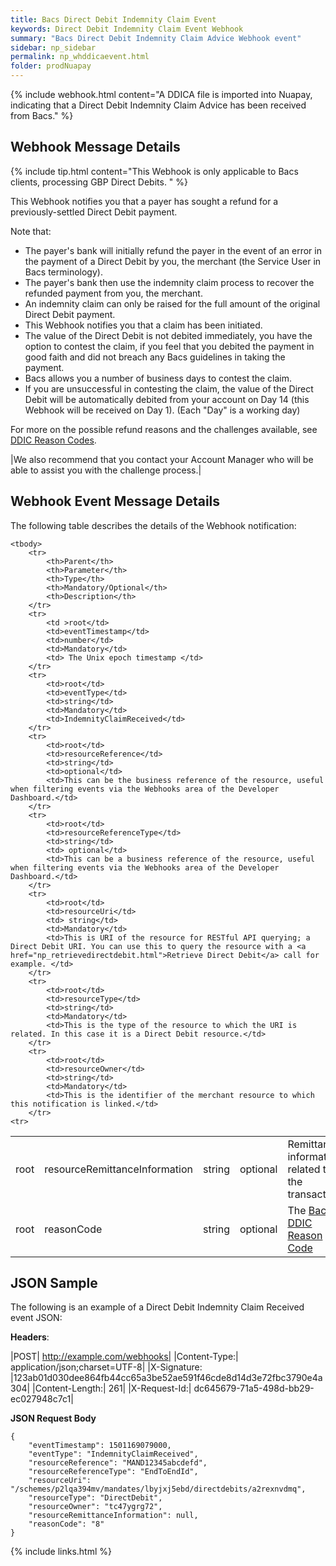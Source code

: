 ```yaml
---
title: Bacs Direct Debit Indemnity Claim Event
keywords: Direct Debit Indemnity Claim Event Webhook
summary: "Bacs Direct Debit Indemnity Claim Advice Webhook event"
sidebar: np_sidebar
permalink: np_whddicaevent.html
folder: prodNuapay
---
```


{% include webhook.html content="A DDICA file is imported into Nuapay, indicating that a Direct Debit Indemnity Claim Advice has been received from Bacs." %}


## Webhook Message Details

{% include tip.html content="This Webhook is only applicable to Bacs clients, processing GBP Direct Debits. " %}


This Webhook notifies you that a payer has sought a refund for a previously-settled Direct Debit payment.

Note that:
* The payer's bank will initially refund the payer in the event of an error in the payment of a Direct Debit by you, the merchant (the Service User in Bacs terminology).
* The payer's bank then use the indemnity claim process to recover the refunded payment from you, the merchant.
* An indemnity claim can only be raised for the full amount of the original Direct Debit payment.
* This Webhook notifies you that a claim has been initiated.
* The value of the Direct Debit is not debited immediately, you have the option to contest the claim, if you feel that you debited the payment in good faith and did not breach any Bacs guidelines in taking the payment.
* Bacs allows you a number of business days to contest the claim.
* If you are unsuccessful in contesting the claim, the value of the Direct Debit will be automatically debited from your account on Day 14 (this Webhook will be received on Day 1). (Each "Day" is a working day)

For more on the possible refund reasons and the challenges available, see [DDIC Reason Codes](np_bacsreasons.html#ddic-reason-codes).

|We also recommend that you contact your Account Manager who will be able to assist you with the challenge process.|

## Webhook Event Message Details

<p>
	The following table describes the details of the Webhook notification:</p>
<table cellspacing="0">

	<tbody>
		<tr>
			<th>Parent</th>
			<th>Parameter</th>
			<th>Type</th>
			<th>Mandatory/Optional</th>
			<th>Description</th>
		</tr>
		<tr>
			<td >root</td>
			<td>eventTimestamp</td>
			<td>number</td>
			<td>Mandatory</td>
			<td> The Unix epoch timestamp </td>
		</tr>
		<tr>
			<td>root</td>
			<td>eventType</td>
			<td>string</td>
			<td>Mandatory</td>
			<td>IndemnityClaimReceived</td>
		</tr>		
		<tr>
			<td>root</td>
			<td>resourceReference</td>
			<td>string</td>
			<td>optional</td>
			<td>This can be the business reference of the resource, useful when filtering events via the Webhooks area of the Developer Dashboard.</td>
		</tr>
		<tr>
			<td>root</td>
			<td>resourceReferenceType</td>
			<td>string</td>
			<td> optional</td>
			<td>This can be a business reference of the resource, useful when filtering events via the Webhooks area of the Developer Dashboard.</td>
		</tr>
		<tr>
			<td>root</td>
			<td>resourceUri</td>
			<td> string</td>
			<td>Mandatory</td>
			<td>This is URI of the resource for RESTful API querying; a Direct Debit URI. You can use this to query the resource with a <a href="np_retrievedirectdebit.html">Retrieve Direct Debit</a> call for example. </td>
		</tr>		
		<tr>
			<td>root</td>
			<td>resourceType</td>
			<td>string</td>
			<td>Mandatory</td>
			<td>This is the type of the resource to which the URI is related. In this case it is a Direct Debit resource.</td>
		</tr>
        <tr>
			<td>root</td>
			<td>resourceOwner</td>
			<td>string</td>
			<td>Mandatory</td>
			<td>This is the identifier of the merchant resource to which this notification is linked.</td>
		</tr>
    <tr>
  <td>root</td>
  <td>resourceRemittanceInformation</td>
  <td>string</td>
  <td>optional</td>
  <td>Remittance information related to the transaction.</td>
</tr>
		<tr>
			<td>root</td>
			<td>reasonCode</td>
			<td>string</td>
			<td>optional</td>
            <td> The <a href="np_bacsreasons.html#ddic-reason-codes"> Bacs DDIC Reason Code</a></td>
		</tr>		
	</tbody>
</table>


## JSON Sample

The following is an example of a Direct Debit Indemnity Claim Received event JSON:

<b>Headers</b>:


|POST| http://example.com/webhooks|
|Content-Type:| application/json;charset=UTF-8|
|X-Signature: |123ab01d030dee864fb44cc65a3be52ae591f46cde8d14d3e72fbc3790e4a304|
|Content-Length:| 261|
|X-Request-Id:| dc645679-71a5-498d-bb29-ec027948c7c1|

<b>JSON Request Body</b>
<pre>
<code class="json">{
    "eventTimestamp": 1501169079000,
    "eventType": "IndemnityClaimReceived",
	"resourceReference": "MAND12345abcdefd",
	"resourceReferenceType": "EndToEndId",
	"resourceUri": "/schemes/p2lqa394mv/mandates/lbyjxj5ebd/directdebits/a2rexnvdmq",
	"resourceType": "DirectDebit",
	"resourceOwner": "tc47ygrg72",
	"resourceRemittanceInformation": null,  
	"reasonCode": "8"
}</code>
</pre>

{% include links.html %}

